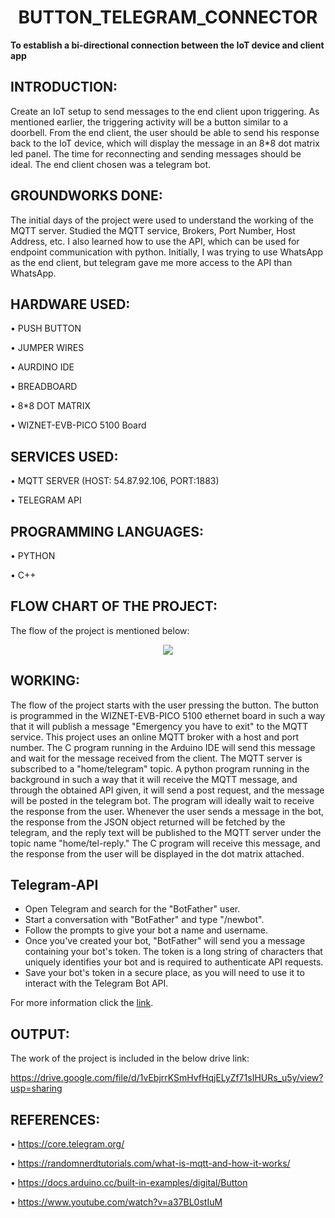 <h1 align="center">BUTTON_TELEGRAM_CONNECTOR</h1>

**To establish a bi-directional connection between the IoT device and client app**
 
## INTRODUCTION:

Create an IoT setup to send messages to the end client upon triggering. As mentioned earlier, the triggering activity will be a button similar to a doorbell. From the end client, the user should be able to send his response back to the IoT device, which will display the message in an 8*8 dot matrix led panel. The time for reconnecting and sending messages should be ideal. The end client chosen was a telegram bot.

## GROUNDWORKS DONE:
The initial days of the project were used to understand the working of the MQTT server. Studied the MQTT service, Brokers, Port Number, Host Address, etc. I also learned how to use the API, which can be used for endpoint communication with python. Initially, I was trying to use WhatsApp as the end client, but telegram gave me more access to the API than WhatsApp.

## HARDWARE USED:

•	PUSH BUTTON 

•	JUMPER WIRES

•	AURDINO IDE

•	BREADBOARD

•	8*8 DOT MATRIX

•	WIZNET-EVB-PICO 5100 Board

## SERVICES USED:

•	MQTT SERVER (HOST: 54.87.92.106, PORT:1883)

•	TELEGRAM API

## PROGRAMMING LANGUAGES:

•	PYTHON

•	C++

## FLOW CHART OF THE PROJECT:

The flow of the project is mentioned below:

<p align="center">
  <img src="https://user-images.githubusercontent.com/114398468/220898884-dc1a2bce-a487-47a5-b821-2cdb071e53fd.png" />
</p>

## WORKING:

The flow of the project starts with the user pressing the button. The button is programmed in the WIZNET-EVB-PICO 5100 ethernet board in such a way that it will publish a message "Emergency you have to exit" to the MQTT service. This project uses an online MQTT broker with a host and port number. The C program running in the Arduino IDE will send this message and wait for the message received from the client. The MQTT server is subscribed to a "home/telegram" topic. A python program running in the background in such a way that it will receive the MQTT message, and through the obtained API given, it will send a post request, and the message will be posted in the telegram bot. The program will ideally wait to receive the response from the user. Whenever the user sends a message in the bot, the response from the JSON object returned will be fetched by the telegram, and the reply text will be published to the MQTT server under the topic name "home/tel-reply." The C program will receive this message, and the response from the user will be displayed in the dot matrix attached. 

## Telegram-API

- Open Telegram and search for the "BotFather" user.
- Start a conversation with "BotFather" and type "/newbot".
- Follow the prompts to give your bot a name and username.
- Once you've created your bot, "BotFather" will send you a message containing your bot's token. The token is a long string of characters that uniquely identifies your bot and is required to authenticate API requests.
- Save your bot's token in a secure place, as you will need to use it to interact with the Telegram Bot API.

For more information click the [link](https://core.telegram.org/api/obtaining_api_id).

## OUTPUT:

The work of the project is included in the below drive link:

https://drive.google.com/file/d/1vEbjrrKSmHvfHqjELyZf71sIHURs_u5y/view?usp=sharing

## REFERENCES:

•	https://core.telegram.org/

•	https://randomnerdtutorials.com/what-is-mqtt-and-how-it-works/

•	https://docs.arduino.cc/built-in-examples/digital/Button

•	https://www.youtube.com/watch?v=a37BL0stIuM

